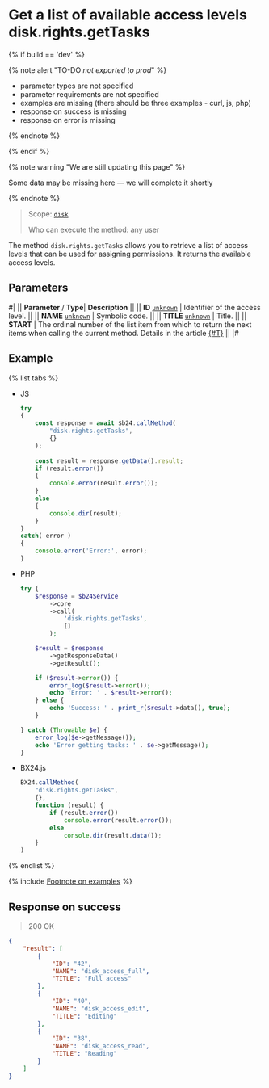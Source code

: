 # Get a list of available access levels disk.rights.getTasks

{% if build == 'dev' %}

{% note alert "TO-DO _not exported to prod_" %}

- parameter types are not specified
- parameter requirements are not specified
- examples are missing (there should be three examples - curl, js, php)
- response on success is missing
- response on error is missing

{% endnote %}

{% endif %}

{% note warning "We are still updating this page" %}

Some data may be missing here — we will complete it shortly

{% endnote %}

> Scope: [`disk`](../../scopes/permissions.md)
>
> Who can execute the method: any user

The method `disk.rights.getTasks` allows you to retrieve a list of access levels that can be used for assigning permissions. It returns the available access levels.

## Parameters

#|
||  **Parameter** / **Type**| **Description** ||
|| **ID**
[`unknown`](../../data-types.md) | Identifier of the access level. ||
|| **NAME**
[`unknown`](../../data-types.md) |  Symbolic code. ||
|| **TITLE**
[`unknown`](../../data-types.md) |  Title. ||
|| **START** | The ordinal number of the list item from which to return the next items when calling the current method. Details in the article [{#T}](../../how-to-call-rest-api/list-methods-pecularities.md) ||
|#

## Example

{% list tabs %}

- JS

    ```js
    try
    {
    	const response = await $b24.callMethod(
    		"disk.rights.getTasks",
    		{}
    	);
    	
    	const result = response.getData().result;
    	if (result.error())
    	{
    		console.error(result.error());
    	}
    	else
    	{
    		console.dir(result);
    	}
    }
    catch( error )
    {
    	console.error('Error:', error);
    }
    ```

- PHP

    ```php
    try {
        $response = $b24Service
            ->core
            ->call(
                'disk.rights.getTasks',
                []
            );
    
        $result = $response
            ->getResponseData()
            ->getResult();
    
        if ($result->error()) {
            error_log($result->error());
            echo 'Error: ' . $result->error();
        } else {
            echo 'Success: ' . print_r($result->data(), true);
        }
    
    } catch (Throwable $e) {
        error_log($e->getMessage());
        echo 'Error getting tasks: ' . $e->getMessage();
    }
    ```

- BX24.js

    ```js
    BX24.callMethod(
        "disk.rights.getTasks",
        {},
        function (result) {
            if (result.error())
                console.error(result.error());
            else
                console.dir(result.data());
        }
    )
    ```

{% endlist %}

{% include [Footnote on examples](../../../_includes/examples.md) %}

## Response on success

> 200 OK

```json
{
    "result": [
        {
            "ID": "42",
            "NAME": "disk_access_full",
            "TITLE": "Full access"
        },
        {
            "ID": "40",
            "NAME": "disk_access_edit",
            "TITLE": "Editing"
        },
        {
            "ID": "38",
            "NAME": "disk_access_read",
            "TITLE": "Reading"
        }
    ]
}
```